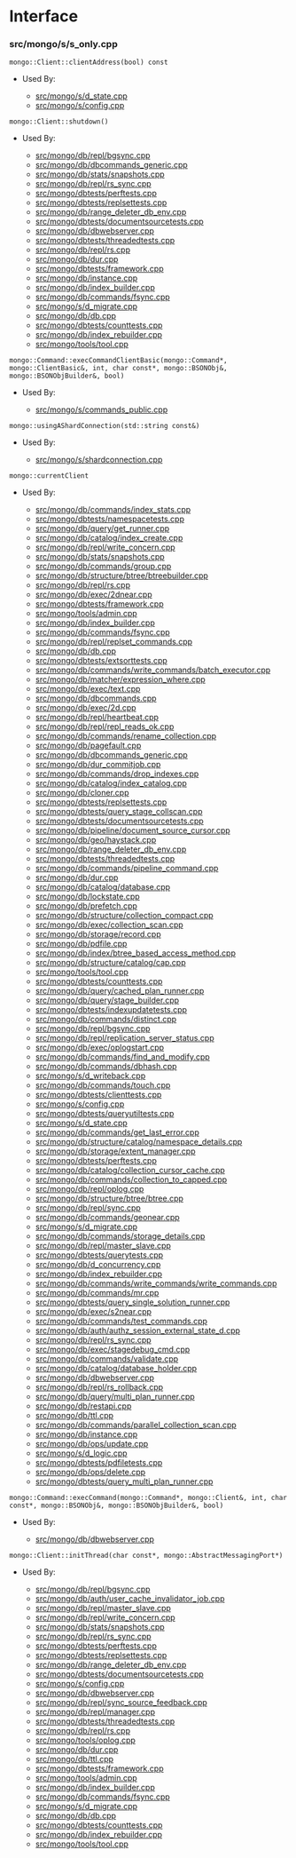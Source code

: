 
# Interface

### src/mongo/s/s\_only.cpp

<div></div>

    mongo::Client::clientAddress(bool) const

- Used By:

    - [src/mongo/s/d\_state.cpp](../sharding)
    - [src/mongo/s/config.cpp](../sharding)

<div></div>

    mongo::Client::shutdown()

- Used By:

    - [src/mongo/db/repl/bgsync.cpp](../replication)
    - [src/mongo/db/dbcommands\_generic.cpp](../database\_commands)
    - [src/mongo/db/stats/snapshots.cpp](../utilities)
    - [src/mongo/db/repl/rs\_sync.cpp](../replication)
    - [src/mongo/dbtests/perftests.cpp](../unit\_tests)
    - [src/mongo/dbtests/replsettests.cpp](../unit\_tests)
    - [src/mongo/db/range\_deleter\_db\_env.cpp](../sharding)
    - [src/mongo/dbtests/documentsourcetests.cpp](../unit\_tests)
    - [src/mongo/db/dbwebserver.cpp](../web\_server)
    - [src/mongo/dbtests/threadedtests.cpp](../unit\_tests)
    - [src/mongo/db/repl/rs.cpp](../replication)
    - [src/mongo/db/dur.cpp](../journaling)
    - [src/mongo/dbtests/framework.cpp](../unit\_tests)
    - [src/mongo/db/instance.cpp](../storage\_layer\_structure)
    - [src/mongo/db/index\_builder.cpp](../indexing)
    - [src/mongo/db/commands/fsync.cpp](../database\_commands)
    - [src/mongo/s/d\_migrate.cpp](../sharding)
    - [src/mongo/db/db.cpp](../mongos\_and\_mongod\_mains)
    - [src/mongo/dbtests/counttests.cpp](../unit\_tests)
    - [src/mongo/db/index\_rebuilder.cpp](../indexing)
    - [src/mongo/tools/tool.cpp](../tools)

<div></div>

    mongo::Command::execCommandClientBasic(mongo::Command*, mongo::ClientBasic&, int, char const*, mongo::BSONObj&, mongo::BSONObjBuilder&, bool)

- Used By:

    - [src/mongo/s/commands\_public.cpp](../sharding)

<div></div>

    mongo::usingAShardConnection(std::string const&)

- Used By:

    - [src/mongo/s/shardconnection.cpp](../sharding)

<div></div>

    mongo::currentClient

- Used By:

    - [src/mongo/db/commands/index\_stats.cpp](../database\_commands)
    - [src/mongo/dbtests/namespacetests.cpp](../unit\_tests)
    - [src/mongo/db/query/get\_runner.cpp](../core\_query\_system)
    - [src/mongo/db/catalog/index\_create.cpp](../storage\_layer\_structure)
    - [src/mongo/db/repl/write\_concern.cpp](../replication)
    - [src/mongo/db/stats/snapshots.cpp](../utilities)
    - [src/mongo/db/commands/group.cpp](../database\_commands)
    - [src/mongo/db/structure/btree/btreebuilder.cpp](../storage\_layer\_structure)
    - [src/mongo/db/repl/rs.cpp](../replication)
    - [src/mongo/db/exec/2dnear.cpp](../core\_query\_system)
    - [src/mongo/dbtests/framework.cpp](../unit\_tests)
    - [src/mongo/tools/admin.cpp](../tools)
    - [src/mongo/db/index\_builder.cpp](../indexing)
    - [src/mongo/db/commands/fsync.cpp](../database\_commands)
    - [src/mongo/db/repl/replset\_commands.cpp](../replication)
    - [src/mongo/db/db.cpp](../mongos\_and\_mongod\_mains)
    - [src/mongo/dbtests/extsorttests.cpp](../unit\_tests)
    - [src/mongo/db/commands/write\_commands/batch\_executor.cpp](../new\_wire\_protocol\_write\_commands)
    - [src/mongo/db/matcher/expression\_where.cpp](../core\_query\_system)
    - [src/mongo/db/exec/text.cpp](../core\_query\_system)
    - [src/mongo/db/dbcommands.cpp](../database\_commands)
    - [src/mongo/db/exec/2d.cpp](../core\_query\_system)
    - [src/mongo/db/repl/heartbeat.cpp](../replication)
    - [src/mongo/db/repl/repl\_reads\_ok.cpp](../replication)
    - [src/mongo/db/commands/rename\_collection.cpp](../database\_commands)
    - [src/mongo/db/pagefault.cpp](../page\_fault\_utilities)
    - [src/mongo/db/dbcommands\_generic.cpp](../database\_commands)
    - [src/mongo/db/dur\_commitjob.cpp](../journaling)
    - [src/mongo/db/commands/drop\_indexes.cpp](../database\_commands)
    - [src/mongo/db/catalog/index\_catalog.cpp](../storage\_layer\_structure)
    - [src/mongo/db/cloner.cpp](../storage\_layer\_structure)
    - [src/mongo/dbtests/replsettests.cpp](../unit\_tests)
    - [src/mongo/dbtests/query\_stage\_collscan.cpp](../unit\_tests)
    - [src/mongo/dbtests/documentsourcetests.cpp](../unit\_tests)
    - [src/mongo/db/pipeline/document\_source\_cursor.cpp](../aggregation\_framework)
    - [src/mongo/db/geo/haystack.cpp](../geo\_queries)
    - [src/mongo/db/range\_deleter\_db\_env.cpp](../sharding)
    - [src/mongo/dbtests/threadedtests.cpp](../unit\_tests)
    - [src/mongo/db/commands/pipeline\_command.cpp](../aggregation\_framework)
    - [src/mongo/db/dur.cpp](../journaling)
    - [src/mongo/db/catalog/database.cpp](../storage\_layer\_structure)
    - [src/mongo/db/lockstate.cpp](../concurrency)
    - [src/mongo/db/prefetch.cpp](../page\_fault\_utilities)
    - [src/mongo/db/structure/collection\_compact.cpp](../storage\_layer\_structure)
    - [src/mongo/db/exec/collection\_scan.cpp](../core\_query\_system)
    - [src/mongo/db/storage/record.cpp](../storage\_layer\_structure)
    - [src/mongo/db/pdfile.cpp](../storage\_layer\_structure)
    - [src/mongo/db/index/btree\_based\_access\_method.cpp](../indexing)
    - [src/mongo/db/structure/catalog/cap.cpp](../storage\_layer\_structure)
    - [src/mongo/tools/tool.cpp](../tools)
    - [src/mongo/dbtests/counttests.cpp](../unit\_tests)
    - [src/mongo/db/query/cached\_plan\_runner.cpp](../core\_query\_system)
    - [src/mongo/db/query/stage\_builder.cpp](../core\_query\_system)
    - [src/mongo/dbtests/indexupdatetests.cpp](../unit\_tests)
    - [src/mongo/db/commands/distinct.cpp](../database\_commands)
    - [src/mongo/db/repl/bgsync.cpp](../replication)
    - [src/mongo/db/repl/replication\_server\_status.cpp](../replication)
    - [src/mongo/db/exec/oplogstart.cpp](../core\_query\_system)
    - [src/mongo/db/commands/find\_and\_modify.cpp](../database\_commands)
    - [src/mongo/db/commands/dbhash.cpp](../database\_commands)
    - [src/mongo/s/d\_writeback.cpp](../sharding)
    - [src/mongo/db/commands/touch.cpp](../database\_commands)
    - [src/mongo/dbtests/clienttests.cpp](../unit\_tests)
    - [src/mongo/s/config.cpp](../sharding)
    - [src/mongo/dbtests/queryutiltests.cpp](../unit\_tests)
    - [src/mongo/s/d\_state.cpp](../sharding)
    - [src/mongo/db/commands/get\_last\_error.cpp](../database\_commands)
    - [src/mongo/db/structure/catalog/namespace\_details.cpp](../storage\_layer\_structure)
    - [src/mongo/db/storage/extent\_manager.cpp](../storage\_layer\_structure)
    - [src/mongo/dbtests/perftests.cpp](../unit\_tests)
    - [src/mongo/db/catalog/collection\_cursor\_cache.cpp](../storage\_layer\_structure)
    - [src/mongo/db/commands/collection\_to\_capped.cpp](../database\_commands)
    - [src/mongo/db/repl/oplog.cpp](../replication)
    - [src/mongo/db/structure/btree/btree.cpp](../storage\_layer\_structure)
    - [src/mongo/db/repl/sync.cpp](../replication)
    - [src/mongo/db/commands/geonear.cpp](../database\_commands)
    - [src/mongo/s/d\_migrate.cpp](../sharding)
    - [src/mongo/db/commands/storage\_details.cpp](../database\_commands)
    - [src/mongo/db/repl/master\_slave.cpp](../replication)
    - [src/mongo/dbtests/querytests.cpp](../unit\_tests)
    - [src/mongo/db/d\_concurrency.cpp](../concurrency)
    - [src/mongo/db/index\_rebuilder.cpp](../indexing)
    - [src/mongo/db/commands/write\_commands/write\_commands.cpp](../new\_wire\_protocol\_write\_commands)
    - [src/mongo/db/commands/mr.cpp](../database\_commands)
    - [src/mongo/dbtests/query\_single\_solution\_runner.cpp](../unit\_tests)
    - [src/mongo/db/exec/s2near.cpp](../core\_query\_system)
    - [src/mongo/db/commands/test\_commands.cpp](../database\_commands)
    - [src/mongo/db/auth/authz\_session\_external\_state\_d.cpp](../authentication)
    - [src/mongo/db/repl/rs\_sync.cpp](../replication)
    - [src/mongo/db/exec/stagedebug\_cmd.cpp](../core\_query\_system)
    - [src/mongo/db/commands/validate.cpp](../database\_commands)
    - [src/mongo/db/catalog/database\_holder.cpp](../storage\_layer\_structure)
    - [src/mongo/db/dbwebserver.cpp](../web\_server)
    - [src/mongo/db/repl/rs\_rollback.cpp](../replication)
    - [src/mongo/db/query/multi\_plan\_runner.cpp](../core\_query\_system)
    - [src/mongo/db/restapi.cpp](../web\_server)
    - [src/mongo/db/ttl.cpp](../indexing)
    - [src/mongo/db/commands/parallel\_collection\_scan.cpp](../database\_commands)
    - [src/mongo/db/instance.cpp](../storage\_layer\_structure)
    - [src/mongo/db/ops/update.cpp](../core\_query\_system)
    - [src/mongo/s/d\_logic.cpp](../sharding)
    - [src/mongo/dbtests/pdfiletests.cpp](../unit\_tests)
    - [src/mongo/db/ops/delete.cpp](../core\_query\_system)
    - [src/mongo/dbtests/query\_multi\_plan\_runner.cpp](../unit\_tests)

<div></div>

    mongo::Command::execCommand(mongo::Command*, mongo::Client&, int, char const*, mongo::BSONObj&, mongo::BSONObjBuilder&, bool)

- Used By:

    - [src/mongo/db/dbwebserver.cpp](../web\_server)

<div></div>

    mongo::Client::initThread(char const*, mongo::AbstractMessagingPort*)

- Used By:

    - [src/mongo/db/repl/bgsync.cpp](../replication)
    - [src/mongo/db/auth/user\_cache\_invalidator\_job.cpp](../authentication)
    - [src/mongo/db/repl/master\_slave.cpp](../replication)
    - [src/mongo/db/repl/write\_concern.cpp](../replication)
    - [src/mongo/db/stats/snapshots.cpp](../utilities)
    - [src/mongo/db/repl/rs\_sync.cpp](../replication)
    - [src/mongo/dbtests/perftests.cpp](../unit\_tests)
    - [src/mongo/dbtests/replsettests.cpp](../unit\_tests)
    - [src/mongo/db/range\_deleter\_db\_env.cpp](../sharding)
    - [src/mongo/dbtests/documentsourcetests.cpp](../unit\_tests)
    - [src/mongo/s/config.cpp](../sharding)
    - [src/mongo/db/dbwebserver.cpp](../web\_server)
    - [src/mongo/db/repl/sync\_source\_feedback.cpp](../replication)
    - [src/mongo/db/repl/manager.cpp](../replication)
    - [src/mongo/dbtests/threadedtests.cpp](../unit\_tests)
    - [src/mongo/db/repl/rs.cpp](../replication)
    - [src/mongo/tools/oplog.cpp](../tools)
    - [src/mongo/db/dur.cpp](../journaling)
    - [src/mongo/db/ttl.cpp](../indexing)
    - [src/mongo/dbtests/framework.cpp](../unit\_tests)
    - [src/mongo/tools/admin.cpp](../tools)
    - [src/mongo/db/index\_builder.cpp](../indexing)
    - [src/mongo/db/commands/fsync.cpp](../database\_commands)
    - [src/mongo/s/d\_migrate.cpp](../sharding)
    - [src/mongo/db/db.cpp](../mongos\_and\_mongod\_mains)
    - [src/mongo/dbtests/counttests.cpp](../unit\_tests)
    - [src/mongo/db/index\_rebuilder.cpp](../indexing)
    - [src/mongo/tools/tool.cpp](../tools)
